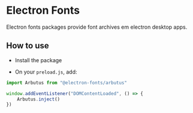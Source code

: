 # Electron Fonts

Electron fonts packages provide font archives em electron desktop apps.

## How to use

* Install the package

* On your `preload.js`, add:

```ts
import Arbutus from "@electron-fonts/arbutus"

window.addEventListener("DOMContentLoaded", () => {
    Arbutus.inject()
})
```
